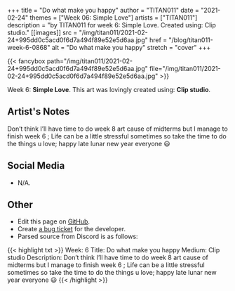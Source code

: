 +++
title =       "Do what make you happy"
author =      "TITAN011"
date =        "2021-02-24"
themes =      ["Week 06: Simple Love"]
artists =     ["TITAN011"]
description = "by TITAN011 for week 6: Simple Love. Created using: Clip studio."
[[images]]
              src = "/img/titan011/2021-02-24+995dd0c5acd0f6d7a494f89e52e5d6aa.jpg"
              href = "/blog/titan011-week-6-0868"
              alt = "Do what make you happy"
              stretch = "cover"
+++


{{< fancybox path="/img/titan011/2021-02-24+995dd0c5acd0f6d7a494f89e52e5d6aa.jpg" file="/img/titan011/2021-02-24+995dd0c5acd0f6d7a494f89e52e5d6aa.jpg" >}}


Week 6: **Simple Love**. This art was lovingly created using: **Clip studio**.

## Artist's Notes

Don’t think I’ll have time to do week 8 art cause of midterms but I manage to finish week 6  ; Life can be a little stressful sometimes so take the time to do the things u love; happy late lunar new year everyone 😃

## Social Media

- N/A.

## Other

- Edit this page on [GitHub](https://github.com/teaminkling/web-refresh/edit/main/blog/content/blog/titan011-week-6-0868.md).
- Create [a bug ticket](https://github.com/teaminkling/web-refresh/issues/new?assignees=&labels=bug&template=problem-report.md&title=) for the developer.
- Parsed source from Discord is as follows:

{{< highlight txt >}}
Week: 6 
Title: Do what make you happy
Medium: Clip studio 
Description: Don’t think I’ll have time to do week 8 art cause of midterms but I manage to finish week 6  ; Life can be a little stressful sometimes so take the time to do the things u love; happy late lunar new year everyone 😃
{{< /highlight >}}